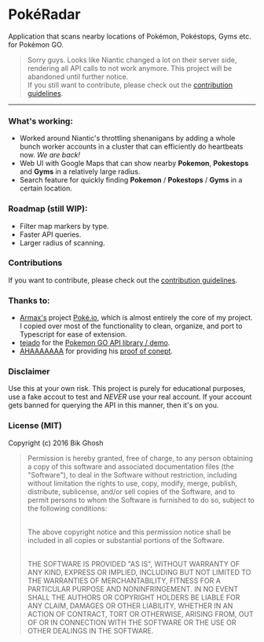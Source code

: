 # PokéRadar

Application that scans nearby locations of Pokémon, Pokéstops, Gyms etc. for Pokémon GO.

> Sorry guys. Looks like Niantic changed a lot on their server side, rendering all API calls to not work anymore. This project will be abandoned until further notice.
> <br>
> If you still want to contribute, please check out the [contribution guidelines](CONTRIBUTING.md).

---

### What's working:

- Worked around Niantic's throttling shenanigans by adding a whole bunch worker accounts in a cluster that can efficiently do heartbeats now. _We are back!_
- Web UI with Google Maps that can show nearby **Pokemon**, **Pokestops** and **Gyms** in a relatively large radius.
- Search feature for quickly finding **Pokemon** / **Pokestops** / **Gyms** in a certain location.

### Roadmap (still WIP):

- Filter map markers by type.
- Faster API queries.
- Larger radius of scanning.

### Contributions

If you want to contribute, please check out the [contribution guidelines](CONTRIBUTING.md).

### Thanks to:

- [Armax's](https://github.com/Armax) project [Poké.io](https://github.com/Armax/Pokemon-GO-node-api), which is almost entirely the core of my project. I copied over most of the functionality to clean, organize, and port to Typescript for ease of extension.
- [tejado](https://github.com/tejado) for the [Pokemon GO API library / demo](https://github.com/tejado/pgoapi).
- [AHAAAAAAA](https://github.com/AHAAAAAAA/) for providing his [proof of conept](https://github.com/AHAAAAAAA/PokemonGo-Map/).

### Disclaimer

Use this at your own risk. This project is purely for educational purposes, use a fake accout to test and _NEVER_ use your real account. If your account gets banned for querying the API in this manner, then it's on you.

### License (MIT)

Copyright (c) 2016 Bik Ghosh

<blockquote>
Permission is hereby granted, free of charge, to any person obtaining a copy of this software and associated documentation files (the "Software"), to deal in the Software without restriction, including without limitation the rights to use, copy, modify, merge, publish, distribute, sublicense, and/or sell copies of the Software, and to permit persons to whom the Software is furnished to do so, subject to the following conditions: <br><br>

The above copyright notice and this permission notice shall be included in all copies or substantial portions of the Software. <br><br>

THE SOFTWARE IS PROVIDED "AS IS", WITHOUT WARRANTY OF ANY KIND, EXPRESS OR IMPLIED, INCLUDING BUT NOT LIMITED TO THE WARRANTIES OF MERCHANTABILITY, FITNESS FOR A PARTICULAR PURPOSE AND NONINFRINGEMENT. IN NO EVENT SHALL THE AUTHORS OR COPYRIGHT HOLDERS BE LIABLE FOR ANY CLAIM, DAMAGES OR OTHER LIABILITY, WHETHER IN AN ACTION OF CONTRACT, TORT OR OTHERWISE, ARISING FROM, OUT OF OR IN CONNECTION WITH THE SOFTWARE OR THE USE OR OTHER DEALINGS IN THE SOFTWARE.
</blockquote>